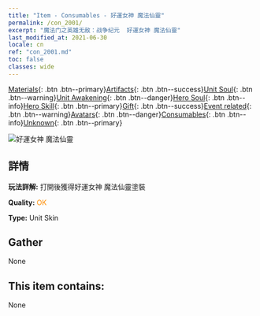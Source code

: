 ```yaml
---
title: "Item - Consumables - 好運女神 魔法仙靈"
permalink: /con_2001/
excerpt: "魔法门之英雄无敌：战争纪元  好運女神 魔法仙靈"
last_modified_at: 2021-06-30
locale: cn
ref: "con_2001.md"
toc: false
classes: wide
---
```

 [Materials](/ItemsCN/){: .btn .btn--primary}[Artifacts](/ItemsCN/Artifacts/){: .btn .btn--success}[Unit Soul](/ItemsCN/UnitSoul/){: .btn .btn--warning}[Unit Awakening](/ItemsCN/UnitAwakening/){: .btn .btn--danger}[Hero Soul](/ItemsCN/HeroSoul/){: .btn .btn--info}[Hero Skill](/ItemsCN/HeroSkill/){: .btn .btn--primary}[Gift](/ItemsCN/Gift/){: .btn .btn--success}[Event related](/ItemsCN/Events/){: .btn .btn--warning}[Avatars](/ItemsCN/Avatars/){: .btn .btn--danger}[Consumables](/ItemsCN/Consumables/){: .btn .btn--info}[Unknown](/ItemsCN/Unknown/){: .btn .btn--primary}

 ![好運女神 魔法仙靈](/images/u/ti_mofaxianlingpifu2.jpg)

## 詳情
 **玩法詳解:** 打開後獲得好運女神 魔法仙靈塗裝

 **Quality:** <span style="color: #FF8C00">OK</span>

 **Type:** Unit Skin

## Gather

  None

## This item contains:

  None

